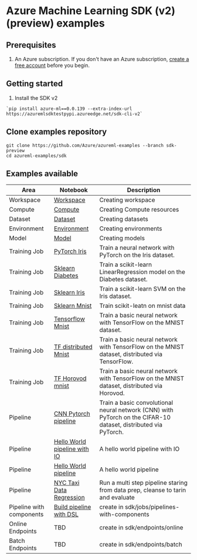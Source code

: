 # Azure Machine Learning SDK (v2) (preview) examples

## Prerequisites

1. An Azure subscription. If you don't have an Azure subscription, [create a free account](https://aka.ms/AMLFree) before you begin.

## Getting started

1. Install the SDK v2

```terminal
`pip install azure-ml==0.0.139 --extra-index-url  https://azuremlsdktestpypi.azureedge.net/sdk-cli-v2`
```

## Clone examples repository

```SDK
git clone https://github.com/Azure/azureml-examples --branch sdk-preview
cd azureml-examples/sdk
```

## Examples available

|Area|Notebook|Description|
|-|-|-|
|Workspace|[Workspace](resources/workspace/workspace.ipynb)|Creating workspace|
|Compute|[Compute](resources/compute/compute.ipynb)|Creating Compute resources|
|Dataset|[Dataset](assets/dataset/dataset.ipynb)|Creating datasets|
|Environment|[Environment](assets/environment/environment.ipynb)|Creating environments|
|Model|[Model](assets/model/model.ipynb)|Creating models|
|Training Job|[PyTorch Iris](jobs/single-step/pytorch/iris/pytorch-iris.ipynb)|Train a neural network with PyTorch on the Iris dataset.|
|Training Job|[Sklearn Diabetes](jobs/single-step/scikit-learn/diabetes/sklearn-diabetes.ipynb)|Train a scikit-learn LinearRegression model on the Diabetes dataset.|
|Training Job|[Sklearn Iris](jobs/single-step/scikit-learn/iris/iris-scikit-learn.ipynb)|Train a scikit-learn SVM on the Iris dataset.|
|Training Job|[Sklearn Mnist](jobs/single-step/scikit-learn/mnist/sklearn-mnist.ipynb)|Train scikit-leatn on mnist data|
|Training Job|[Tensorflow Mnist](jobs/single-step/tensorflow/mnist/tensorflow-mnist.ipynb)|Train a basic neural network with TensorFlow on the MNIST dataset.|
|Training Job|[TF distributed Mnist](jobs/single-step/tensorflow/mnist-distributed/tensorflow-mnist-distributed.ipynb)|Train a basic neural network with TensorFlow on the MNIST dataset, distributed via TensorFlow.|
|Training Job|[TF Horovod mnist](jobs/single-step/tensorflow/mnist-distributed-horovod/tensorflow-mnist-distributed-horovod.ipynb)|Train a basic neural network with TensorFlow on the MNIST dataset, distributed via Horovod.|
|Pipeline|[CNN Pytorch pipeline](jobs/pipelines/cifar-10/cifar-10-pipeline.ipynb)|Train a basic convolutional neural network (CNN) with PyTorch on the CIFAR-10 dataset, distributed via PyTorch.|
|Pipeline|[Hello World pipeline with IO](jobs/pipelines/helloworld/hello-world-io.ipynb)|A hello world pipeline with IO|
|Pipeline|[Hello World pipeline](jobs/pipelines/helloworld/hello-world.ipynb)|A hello world pipeline|
|Pipeline|[NYC Taxi Data Regression](jobs/pipelines/nyc-taxi/nyc-taxi.ipynb)|Run a multi step pipeline staring from data prep, cleanse to tarin and evaluate|
|Pipeline with components|[Build pipeline with DSL](jobs/pipelines-with-components/pipeline-dsl-example.ipynb)|create in sdk/jobs/pipelines-with-components|
|Online Endpoints|TBD|create in sdk/endpoints/online|
|Batch Endpoints|TBD|create in sdk/endpoints/batch|
